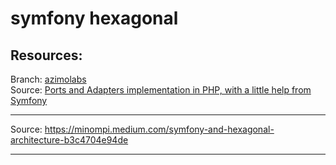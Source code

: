 # symfony hexagonal

Resources:
---
Branch: [azimolabs](https://github.com/habibun/symfony-hexagonal/tree/azimolabs)  
Source: [Ports and Adapters implementation in PHP, with a little help from Symfony](https://medium.com/azimolabs/ports-and-adapters-implementation-in-php-with-a-little-symfony-help-6d4fdbe830ba)

---
Source: https://minompi.medium.com/symfony-and-hexagonal-architecture-b3c4704e94de

---


